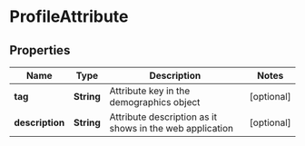 
# ProfileAttribute

## Properties
Name | Type | Description | Notes
------------ | ------------- | ------------- | -------------
**tag** | **String** | Attribute key in the demographics object |  [optional]
**description** | **String** | Attribute description as it shows in the web application |  [optional]




